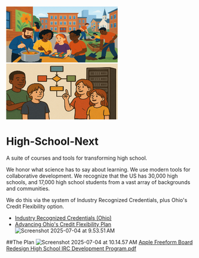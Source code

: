 <img src="assets/c932fbb6-7bab-40fe-bb71-411c65a0924c.png" width="300" height="150"> <img src="assets/ChatGPT%20Image%20Jul%203,%202025%20at%2005_09_20%20AM.png" width="300" height="150">

# High-School-Next

A suite of courses and tools for transforming high school.

We honor what science has to say about learning. We use modern tools for collaborative development. We recognize that the US has 30,000 high schools, and 17,000 high school students from a vast array of backgrounds and communities.

We do this via the system of Industry Recognized Credentials, plus Ohio's Credit Flexibility option.

- [Industry Recognized Credentials (Ohio)](https://education.ohio.gov/Topics/Ohio-s-Graduation-Requirements/Contacts-and-Resources/Industry-Recognized-Credentials/Industry-Recognized-Credentials-by-Career-Field)
- [Advancing Ohio's Credit Flexibility Plan](https://prezi.com/v70tyr1h7t19/advancing-ohios-credit-flexibility-plan/)
  ![Screenshot 2025-07-04 at 9.53.51 AM](assets/Screenshot%202025-07-04%20at%209.53.51%E2%80%AFAM.png)

##The Plan
![Screenshot 2025-07-04 at 10.14.57 AM](assets/Screenshot%202025-07-04%20at%2010.14.57%E2%80%AFAM.png)
[Apple Freeform Board](https://www.icloud.com/freeform/05aBiACowpo89VHp9EgExnb9A#Redesign_High_School_IRC_Development_Program)
[Redesign High School IRC Development Program.pdf](https://github.com/High-School-Remixed/High-School-Next/blob/main/Redesign%20High%20School%20IRC%20Development%20Program.pdf)
